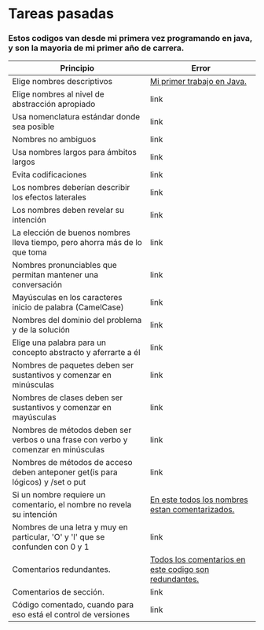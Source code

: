 # Tareas pasadas 
### Estos codigos van desde mi primera vez programando en java, y son la mayoria de mi primer año de carrera.

| Principio | Error |
| --- | --- |
| Elige nombres descriptivos | [Mi primer trabajo en Java.](https://github.com/danaebarba/tareas-pasadas/blob/6ad3aff4677c478eaad59bc76b52738ca54be7b0/Tema1b.java#L24) |
| Elige nombres al nivel de abstracción apropiado	| link |
| Usa nomenclatura estándar donde sea posible	| link |
| Nombres no ambiguos	| link |
| Usa nombres largos para ámbitos largos	| link |
| Evita codificaciones	| link  |
| Los nombres deberían describir los efectos laterales	| link |
| Los nombres deben revelar su intención | link |
| La elección de buenos nombres lleva tiempo, pero ahorra más de lo que toma | link |
| Nombres pronunciables que permitan mantener una conversación	| link |
| Mayúsculas en los caracteres inicio de palabra (CamelCase)	| link |
| Nombres del dominio del problema y de la solución	| link |
| Elige una palabra para un concepto abstracto y aferrarte a él	| link |
| Nombres de paquetes deben ser sustantivos y comenzar en minúsculas	| link |
| Nombres de clases deben ser sustantivos y comenzar en mayúsculas	| link |
| Nombres de métodos deben ser verbos o una frase con verbo y comenzar en minúsculas	| link |
| Nombres de métodos de acceso deben anteponer get(is para lógicos) y /set o put	| link |
| Si un nombre requiere un comentario, el nombre no revela su intención	| [En este todos los nombres estan comentarizados.](https://github.com/danaebarba/tareas-pasadas/blob/6ad3aff4677c478eaad59bc76b52738ca54be7b0/tictactoe/Player.java#L54) |
| Nombres de una letra y muy en particular, 'O' y 'l' que se confunden con 0 y 1	| link |
| Comentarios redundantes. | [Todos los comentarios en este codigo son redundantes.](https://github.com/danaebarba/tareas-pasadas/blob/5f51e62b1af231b22c5107350b44b4dbf66ef7f9/tictactoe/Tictactoe.java#L21) |
| Comentarios de sección. | link |
| Código comentado, cuando para eso está el control de versiones | link | 
